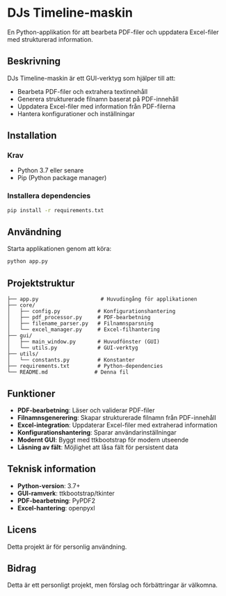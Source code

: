 # DJs Timeline-maskin

En Python-applikation för att bearbeta PDF-filer och uppdatera Excel-filer med strukturerad information.

## Beskrivning

DJs Timeline-maskin är ett GUI-verktyg som hjälper till att:
- Bearbeta PDF-filer och extrahera textinnehåll
- Generera strukturerade filnamn baserat på PDF-innehåll
- Uppdatera Excel-filer med information från PDF-filerna
- Hantera konfigurationer och inställningar

## Installation

### Krav
- Python 3.7 eller senare
- Pip (Python package manager)

### Installera dependencies
```bash
pip install -r requirements.txt
```

## Användning

Starta applikationen genom att köra:
```bash
python app.py
```

## Projektstruktur

```
├── app.py                    # Huvudingång för applikationen
├── core/
│   ├── config.py            # Konfigurationshantering
│   ├── pdf_processor.py     # PDF-bearbetning
│   ├── filename_parser.py   # Filnamnsparsning
│   └── excel_manager.py     # Excel-filhantering
├── gui/
│   ├── main_window.py       # Huvudfönster (GUI)
│   └── utils.py             # GUI-verktyg
├── utils/
│   └── constants.py         # Konstanter
├── requirements.txt         # Python-dependencies
└── README.md               # Denna fil
```

## Funktioner

- **PDF-bearbetning**: Läser och validerar PDF-filer
- **Filnamnsgenerering**: Skapar strukturerade filnamn från PDF-innehåll
- **Excel-integration**: Uppdaterar Excel-filer med extraherad information
- **Konfigurationshantering**: Sparar användarinställningar
- **Modernt GUI**: Byggt med ttkbootstrap för modern utseende
- **Låsning av fält**: Möjlighet att låsa fält för persistent data

## Teknisk information

- **Python-version**: 3.7+
- **GUI-ramverk**: ttkbootstrap/tkinter
- **PDF-bearbetning**: PyPDF2
- **Excel-hantering**: openpyxl

## Licens

Detta projekt är för personlig användning.

## Bidrag

Detta är ett personligt projekt, men förslag och förbättringar är välkomna.